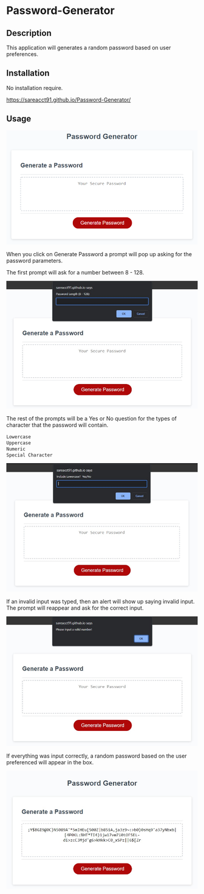 # Password-Generator

## Description

This application will generates a random password based on user preferences.

## Installation

No installation require.

https://sareacct91.github.io/Password-Generator/

## Usage

![The Password Generator application displays a red button to "Generate Password".](./Assets/images/projectSS.png)

When you click on Generate Password a prompt will pop up asking for the password parameters.

The first prompt will ask for a number between 8 - 128.

![A prompt that asks for a number between 8 - 128.](./Assets/images/ss-length.jpg)

The rest of the prompts will be a Yes or No question for the types of character that the password will contain.

    Lowercase
    Uppercase
    Numeric
    Special Character

![A prompt that asks for a yes or no input.](./Assets/images/ss-yes-no.jpg)

If an invalid input was typed, then an alert will show up saying invalid input. The prompt will reappear and ask for the correct input.

![The alert showing invalid input.](./Assets/images/ss-retry.jpg)

If everything was input correctly, a random password based on the user preferenced will appear in the box.

![Genereated password in the box.](./Assets/images/ss-generated.jpg)